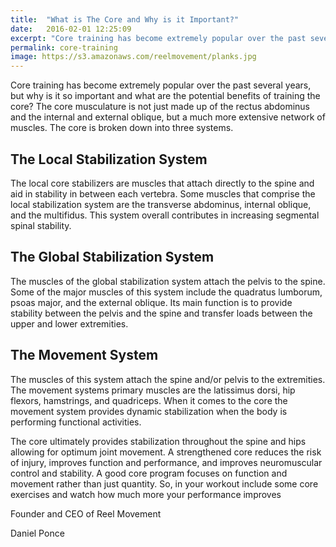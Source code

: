 ```yaml
---
title:  "What is The Core and Why is it Important?"
date:   2016-02-01 12:25:09
excerpt: "Core training has become extremely popular over the past several years, but why is it so..."
permalink: core-training
image: https://s3.amazonaws.com/reelmovement/planks.jpg
---
```



<p>
Core training has become extremely popular over the past several years, but why is it so important and what are the potential benefits of training the core? The core musculature is not just made up of the rectus abdominus and the internal and external oblique, but a much more extensive network of muscles. The core is broken down into three systems.
</p>

<h2>The Local Stabilization System</h2>

<p>
The local core stabilizers are muscles that attach directly to the spine and aid in stability in between each vertebra.  Some muscles that comprise the local stabilization system are the transverse abdominus, internal oblique, and the multifidus. This system overall contributes in increasing segmental spinal stability.  
</p>

<h2>The Global Stabilization System </h2>

<p>
The muscles of the global stabilization system attach the pelvis to the spine. Some of the major muscles of this system include the quadratus lumborum, psoas major, and the external oblique. Its main function is to provide stability between the pelvis and the spine and transfer loads between the upper and lower extremities. 
</p>

<h2>The Movement System</h2>

<p>
The muscles of this system attach the spine and/or pelvis to the extremities. The movement systems primary muscles are the latissimus dorsi, hip flexors, hamstrings, and quadriceps. When it comes to the core the movement system provides dynamic stabilization when the body is performing functional activities. 
</p>

<p>	
The core ultimately provides stabilization throughout the spine and hips allowing for optimum joint movement. A strengthened core reduces the risk of injury, improves function and performance, and improves neuromuscular control and stability. A good core program focuses on function and movement rather than just quantity.  So, in your workout include some core exercises and watch how much more your performance improves
<p>

<p>Founder and CEO of Reel Movement</p>

Daniel Ponce
